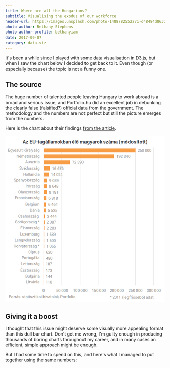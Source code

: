 ```yaml
---
title: Where are all the Hungarians?
subtitle: Visualising the exodus of our workforce
header-url: https://images.unsplash.com/photo-1488782552271-d48484d86326?ixlib=rb-0.3.5&q=80&fm=jpg&crop=entropy&cs=tinysrgb&w=1900&fit=crop&s=a19a23865110a05941c5056b9ad5b1a4
photo-author: Bethany Stephens
photo-author-profile: bethanyiam
date: 2017-09-07
category: data-viz
---
```


It's been a while since I played with some data visualisation in D3.js, but when I saw the chart below I decided to get back to it. Even though (or especially because) the topic is not a funny one.

## The source

The huge number of talented people leaving Hungary to work abroad is a broad and serious issue, and Portfolio.hu did an excellent job in debunking the clearly false (falsified?) official data from the government. The methodology and the numbers are not perfect but still the picture emerges from the numbers.

Here is the chart about their findings [from the article](http://www.portfolio.hu/gazdasag/ide_vezetett_a_tomeges_kivandorlas_tobb_magyar_lepett_le_mint_gondoltuk.1.260665.html).

![](/img/posts/migration.png)

## Giving it a boost

I thought that this issue might deserve some visually more appealing format than this dull bar chart. Don't get me wrong, I'm guilty enough in producing thousands of boring charts throughout my career, and in many cases an efficient, simple approach might be enough. 

But I had some time to spend on this, and here's what I managed to put together using the same numbers:

<div>
    <link href="https://fonts.googleapis.com/css?family=Encode+Sans+Condensed:500,600" rel="stylesheet">
    <style>
      #map {
        border: 1px solid #ddd;
        font-family: 'Encode Sans Condensed', sans-serif;
      }

      .loader {
        font-size: 12px;
        fill: #666;
        alignment-baseline: middle;
        text-anchor: middle;
      }

      .land {
        fill: #fff;
        stroke-width: 1;
        stroke: #eeeeee;
      }

      .member {
        fill: #eee;
        stroke: #aaa;
        stroke-width: 1;
      }

      .member:hover {
        fill: #EE9448;
        fill-opacity: 0.2;
      }

      .sea {
        fill: #f5f5ff;
      }

      .marker {
        pointer-events: none;
      }

      .marker circle {
        fill: #EE9448;
        fill-opacity: 0.8;
        stroke: #EE9448;
        stroke-width: 1;
      }

      .marker .active {
        fill-opacity: 1;
      }

      .legend {
        fill: transparent;
        stroke: #cccccc;
        stroke-width: 0;
      }

      .legend-label {
        font-size: 11px;
        fill: #666;
      }

      .data-label {
        font-size: 16px;
        fill: #444;
        line-height: 3em;
      }

      .data-label .highlight {
        font-weight: bold;
        font-size: 23px;
        fill: #EE9448;
      }

      .title {
        font-size: 30px;
        font-weight: bold;
        fill: #444;
      }

      .subtitle {
        font-size: 13px;
        font-weight: normal;
      }

      .reference {
        font-size: 11px;
        font-weight: normal;
        fill: #666;
      }
    </style>
    <svg width="700" height="600" id="map"></svg>
    <script src="https://d3js.org/d3.v4.js"></script>
    <script src="https://unpkg.com/d3-sankey@0"></script>
    <script src="https://unpkg.com/topojson-client@3"></script>
    <script>
      ;(function(window, document) {
      const EU_COUNTRY_CODES = ['040', '056', '100', '191', '196', '203', '208', 
      '233', '246', '250', '276', '300', '348', '372', '380', '428', '440', '442', 
      '470', '528', '616', '620', '642', '703', '705', '724', '752', '826'];

      // Base SVG element
      const svg = d3.select('#map');
      const width = +svg.attr('width');
      const height = +svg.attr('height');

      // Chart functions
      const format = d3.format(".2s")
      const projection = d3.geoMercator()
        .center([20, 47])
        .scale(680)
        .translate([width / 1.4 , height / 1.6]);

      const path = d3.geoPath(projection);
      const radiusScale = d3.scalePow()
      .range([5, 50])
      .exponent(0.5)
      .clamp(true);

      const ease = function(t) {
        return d3.easeElastic(t, 1.25, 0.35);
      };

      const map = svg.append('g').attr('class', 'map');

      // Add sea
      map.append('rect')
        .attr('class', 'sea')
        .attr('width', width)
        .attr('height', height);

      // Loader
      const loader = svg.append('g').attr('id', 'loader')
        .attr('transform', 'translate(' + width / 2 + ',' + height / 2 + ')')
      .append('text')
        .attr('class', 'loader')
        .text('Loading...');

      // Load map data
      d3.json("https://unpkg.com/world-atlas@1/world/110m.json", (error, world) => {
        if (error) throw error;

        let country_data = topojson.feature(world, world.objects.countries);

        // Load local data
        d3.json('/sample_data/data3.json', (error, data) => {
          if (error) throw error;
          loader.remove();
        
          // Add name and value to country data, sort by value
          const features = country_data.features.map(item => {
            found = data.find(country => country.id == item.id)
            if (found) {
              item.value = found.value;
              item.name = found.name;
            } else {
              item.value = 0;
              item.name = null;
            }
            return item
          }).sort((a, b) => a.value - b.value);

          // Set scale to the extent of data
          radiusScale.domain([
            1000, 
            data.map(i => i.value).reduce((a, b) => Math.max(a, b))
          ]);

          // Add background land shape
          map.append('path')
            .datum(country_data)
            .attr('class', 'land')
            .attr('d', path)
            .style('opacity', 0)
            .transition()
            .style('opacity', 1);

          // Add EU member countries on top
          map.selectAll('.country')
          .data(features)
          .enter()
          .filter(d => EU_COUNTRY_CODES.includes(d.id))
          .append('g')
            .classed('country', true)
          .append('path')
            .classed('member', true)
            .attr('d', path)
            .attr('id', d => d.id)
            .style('opacity', 0)
            .transition()
            .style('opacity', 1);

          // Add marker circles to countries
          map.selectAll('.marker')
          .data(features.filter(feature => feature.value > 0)
            .sort((a, b) => a.value - b.value ))
          .enter()
          .append('g')
            .attr('class', 'marker')
            .attr('id', d => 'marker_' + d.id)
            .attr('transform', d => {
              let x, y;
              if (d.id == '250') {
                // Manually adjust centroid of France
                x = path.centroid(d)[0] + 40;
                y = path.centroid(d)[1] - 35;  
              } else if (d.id == '191') {
                // Manually adjust centroid of Croatia
                x = path.centroid(d)[0] + 3;
                y = path.centroid(d)[1] - 10; 
              } else {
                // Make sure the marker is on the visible part of the map 
                x = Math.max(20, Math.min(width - 10, path.centroid(d)[0]));
                y = Math.max(20, Math.min(height - 10, path.centroid(d)[1]));
              }
              return 'translate(' + x + ',' + y + ')';
            })
          .append('circle')
            .attr('r', d => radiusScale(d.value))
            .style('opacity', 0)
            .transition()
            .delay(100)
            .style('opacity', 1)

          // Add listeners for mouse events
          map.selectAll('.member')
          .on('mouseenter', function(d) {
            const node = d3.select('#marker_' + d.id).raise();
            if (node.nodes().length > 0) {
              node.selectAll('circle').classed('active', true);

              let sideLabel = map.append('g')
                .attr('class', 'data-insert')
                .attr('transform', d => 'translate(20, 360)')
              .append('text')
                .attr('class', 'data-label')
                .attr('alignment-baseline', 'middle')
                .attr('text-anchor', 'start');

              sideLabel.append('tspan')
                .attr('x', 0)
                .attr('dy', '0em')
                .classed('highlight', true)
                .text(d3.format(",.2r")(d.value));

              sideLabel.append('tspan')
                .attr('x', 0)
                .attr('dy', '1.3em')
                .text(function() {
                  if (d.name == 'United Kingdom' || 
                    d.name == 'Netherlands' || 
                    d.name == 'Czech Republic') {
                    return 'Hungarians work in the';
                  } else {
                    return 'Hungarians work in';
                  }
                });

              sideLabel.append('tspan')
                .attr('x', 0)
                .attr('dy', '1.2em')
                .classed('highlight', true)
                .text(d.name);
            }
          })
          .on('mouseleave', function(d) {
            d3.select('#marker_' + d.id).selectAll('circle')
            .classed('active', false);

            d3.selectAll('.data-insert').remove();
          })

          // Title
          titleContainer = map.append('g')
          .attr('transform', 'translate(20, 20)')

          title = titleContainer.append('text')
          .attr('x', 0)
          .attr('class', 'title')

          title.append('tspan')
          .attr('x', 0)
          .attr('dy', '0em')
          .attr('alignment-baseline', 'hanging')
          .text('Where Do Hungarian')

          title.append('tspan')
          .attr('x', 0)
          .attr('dy', '1.2em')
          .attr('alignment-baseline', 'hanging')
          .text('Expats Live?')

          title.append('tspan')
          .attr('x', 0)
          .attr('dy', '3em')
          .attr('alignment-baseline', 'hanging')
          .classed('subtitle', true)
          .text('Estimated number of Hungarians working in EU countries')

          titleContainer.selectAll('tspan')
          .style('opacity', 0)
          .transition()
          .style('opacity', 1)
          
          // Add legend
          const legendData = [
            {'label': '100k', 'value': 100000},
            {'label': '10k', 'value': 10000},
            {'label': '<1k', 'value': 1000}
          ];
          const legendPadding = 5;
          const legend = map.append('g').attr('id', 'legend');

          // Add marker circles to legend
          legend.selectAll('.marker')
          .data(legendData.sort((a, b) => a.value - b.value))
          .enter()
          .append('g')
            .classed('marker', true)  
            .attr('transform', (d, i, a) => {
              // Arrange marker circles to bottom baseline
              const maxRadius = radiusScale(legendData.
                sort((a, b) => b.value - a.value)[0].value)
              const currentRadius = radiusScale(d.value)
              let y = maxRadius * 2 - currentRadius + legendPadding
            
              // Arrange marker centers horizontally 
              // to have even spacing between circle edges
              let x = a.map(item => radiusScale(item.__data__.value)).slice(0, i + 1)
              .map((item, idx, arr) => {
                if (idx == arr.length - 1) {
                  return item;
                } else {
                  return item * 2;
                }
              })
              .reduce((p, c) => p + c + legendPadding, 0);

              return 'translate(' + x + ',' + y + ')';
            })
          .append('circle')
            .attr('r', d => radiusScale(d.value));

          // Add text labels to legend markers
          legend.selectAll('.marker')
          .append('text')
            .classed('legend-label', true)
            .text(d => d.label)
            .attr('y', d => radiusScale(d.value) + 3)
            .attr('alignment-baseline', 'hanging')
            .attr('text-anchor', 'middle');    
          
          // Set border around legend
          const legendDimensions = legend.node().getBBox();
          legend.append('rect').classed('legend', true)
            .attr('width', legendDimensions.width + legendPadding * 2)
            .attr('height', legendDimensions.height + legendPadding * 2)
            .attr('x', legendDimensions.x - legendPadding - 1)
            .attr('y', legendDimensions.y - legendPadding + 1);

          // Place legend at bottom
          legend
          .attr('transform',
            'translate(10,' + 
            (height - legendDimensions.height - 2 * legendPadding) +
            ')');

          legend
          .style('opacity', 0)
          .transition()
          .style('opacity', 1)

          // Reference
          map.append('g')
          .attr('transform', 'translate(' + (width - 3) + ',' + (height - 3) + ')')
          .append('text')
          .attr('alignment-baseline', 'baseline')
          .attr('text-anchor', 'end')
          .text('Data: Portfolio.hu')
          .attr('class', 'reference')
        });
      });
      })(window, document);
    </script>
  </div>

_(You might realize that some important countries are missing. Romania, Slovakia and Slovenia was deliberately left out by Portfolio.hu for the potential bias caused by the local Hungarian minorities.)_

I spent quite a few hours with this, partially because I never used `topoJSON` and `geoPath` before (these are needed to draw the shapes of the map), but mostly I was experimenting with the code for fun before settling with the final version.

It's not a mind-exploding super-exciting piece of data art, just some basic elements glued together, and there are endless possibilities in enhancing it. Still, it might convey the message better, or even draw some extra attention compared to the original version.

__Which one do you like more: the original bar chart or the map version? Let me know in the comments!__

